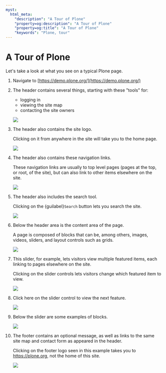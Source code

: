 ```yaml
---
myst:
  html_meta:
    "description": "A Tour of Plone"
    "property=og:description": "A Tour of Plone"
    "property=og:title": "A Tour of Plone"
    "keywords": "Plone, tour"
---
```


# A Tour of Plone

Let's take a look at what you see on a typical Plone page.

1. Navigate to [https://demo.plone.org/](https://demo.plone.org/)


2. The header contains several things, starting with these "tools" for:

   - logging in
   - viewing the site map
   - contacting the site owners

    ![](https://ajeuwbhvhr.cloudimg.io/colony-recorder.s3.amazonaws.com/files/2024-11-23/61f3e2b5-1ab5-4777-bc81-2a1314083d19/ascreenshot.jpeg?tl_px=1090,0&br_px=2810,961&force_format=jpeg&q=100&width=1120.0&wat=1&wat_opacity=0.7&wat_gravity=northwest&wat_url=https://colony-recorder.s3.us-west-1.amazonaws.com/images/watermarks/FB923C_standard.png&wat_pad=723,-6)


3. The header also contains the site logo. 

    Clicking on it from anywhere in the site will take you to the home page.

    ![](https://ajeuwbhvhr.cloudimg.io/colony-recorder.s3.amazonaws.com/files/2024-11-23/b037f83d-099f-4242-ac03-4632cb1abc54/ascreenshot.jpeg?tl_px=0,0&br_px=1719,961&force_format=jpeg&q=100&width=1120.0&wat=1&wat_opacity=0.7&wat_gravity=northwest&wat_url=https://colony-recorder.s3.us-west-1.amazonaws.com/images/watermarks/FB923C_standard.png&wat_pad=163,42)


4. The header also contains these navigation links. 

    These navigation links are usually to top level pages (pages at the top, or root, of the site), but can also link to other items elsewhere on the site.

    ![](https://ajeuwbhvhr.cloudimg.io/colony-recorder.s3.amazonaws.com/files/2024-11-23/7cf2edcf-1a34-4af1-aa47-33f0b7362a59/ascreenshot.jpeg?tl_px=134,0&br_px=1853,961&force_format=jpeg&q=100&width=1120.0&wat=1&wat_opacity=0.7&wat_gravity=northwest&wat_url=https://colony-recorder.s3.us-west-1.amazonaws.com/images/watermarks/FB923C_standard.png&wat_pad=524,92)


5. The header also includes the search tool. 

    Clicking on the {guilabel}`Search` button lets you search the site.

    ![](https://ajeuwbhvhr.cloudimg.io/colony-recorder.s3.amazonaws.com/files/2024-11-23/4f1b0d95-a4f0-458c-82bf-3b7170dbcc14/ascreenshot.jpeg?tl_px=1090,0&br_px=2810,961&force_format=jpeg&q=100&width=1120.0&wat=1&wat_opacity=0.7&wat_gravity=northwest&wat_url=https://colony-recorder.s3.us-west-1.amazonaws.com/images/watermarks/FB923C_standard.png&wat_pad=951,92)


6. Below the header area is the content area of the page.

    A page is composed of blocks that can be, among others, images, videos, sliders, and layout controls such as grids.

    ![](https://ajeuwbhvhr.cloudimg.io/colony-recorder.s3.amazonaws.com/files/2024-11-23/a4c42b36-d683-4d69-8df5-70fcf69c24a8/ascreenshot.jpeg?tl_px=1090,371&br_px=2810,1332&force_format=jpeg&q=100&width=1120.0&wat=1&wat_opacity=0.7&wat_gravity=northwest&wat_url=https://colony-recorder.s3.us-west-1.amazonaws.com/images/watermarks/FB923C_standard.png&wat_pad=685,277)


7. This slider, for example, lets visitors view multiple featured items, each linking to pages elsewhere on the site. 

    Clicking on the slider controls lets visitors change which featured item to view.

    ![](https://ajeuwbhvhr.cloudimg.io/colony-recorder.s3.amazonaws.com/files/2024-11-23/4783a511-b7ce-4072-af4e-b3cf1c1ce3e5/ascreenshot.jpeg?tl_px=226,614&br_px=1946,1576&force_format=jpeg&q=100&width=1120.0&wat=1&wat_opacity=0.7&wat_gravity=northwest&wat_url=https://colony-recorder.s3.us-west-1.amazonaws.com/images/watermarks/FB923C_standard.png&wat_pad=524,496)


8. Click here on the slider control to view the next feature.

    ![](https://ajeuwbhvhr.cloudimg.io/colony-recorder.s3.amazonaws.com/files/2024-11-23/21bccb13-b781-4362-90df-e59c01714992/ascreenshot.jpeg?tl_px=514,614&br_px=2234,1576&force_format=jpeg&q=100&width=1120.0&wat=1&wat_opacity=0.7&wat_gravity=northwest&wat_url=https://colony-recorder.s3.us-west-1.amazonaws.com/images/watermarks/FB923C_standard.png&wat_pad=524,528)


9. Below the slider are some examples of blocks.

    ![](https://ajeuwbhvhr.cloudimg.io/colony-recorder.s3.amazonaws.com/files/2024-11-23/c2cf86cd-689e-4734-8711-ce027bcf6428/ascreenshot.jpeg?tl_px=0,467&br_px=1719,1428&force_format=jpeg&q=100&width=1120.0&wat=1&wat_opacity=0.7&wat_gravity=northwest&wat_url=https://colony-recorder.s3.us-west-1.amazonaws.com/images/watermarks/FB923C_standard.png&wat_pad=219,277)


10. The footer contains an optional message, as well as links to the same site map and contact form as appeared in the header.

    Clicking on the footer logo seen in this example takes you to https://plone.org, not the home of this site.

    ![](https://ajeuwbhvhr.cloudimg.io/colony-recorder.s3.amazonaws.com/files/2024-11-23/8d57de52-529e-4a2d-bb39-bc00eb1e3cc0/ascreenshot.jpeg?tl_px=0,385&br_px=1719,1346&force_format=jpeg&q=100&width=1120.0&wat=1&wat_opacity=0.7&wat_gravity=northwest&wat_url=https://colony-recorder.s3.us-west-1.amazonaws.com/images/watermarks/FB923C_standard.png&wat_pad=326,277)


